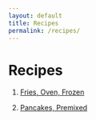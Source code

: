 ```yaml
---
layout: default
title: Recipes
permalink: /recipes/
---
```


<h1>Recipes</h1>
<ol>
    <li><p><a href="/recipes/fries-oven-frozen.html">Fries, Oven, Frozen</a></p></li>
    <li><p><a href="/recipes/pancake-premixed.html">Pancakes, Premixed</a></p></li>
</ol>
